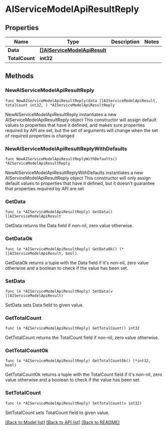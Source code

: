 # AIServiceModelApiResultReply

## Properties

Name | Type | Description | Notes
------------ | ------------- | ------------- | -------------
**Data** | [**[]AIServiceModelApiResult**](AIServiceModelApiResult.md) |  | 
**TotalCount** | **int32** |  | 

## Methods

### NewAIServiceModelApiResultReply

`func NewAIServiceModelApiResultReply(data []AIServiceModelApiResult, totalCount int32, ) *AIServiceModelApiResultReply`

NewAIServiceModelApiResultReply instantiates a new AIServiceModelApiResultReply object
This constructor will assign default values to properties that have it defined,
and makes sure properties required by API are set, but the set of arguments
will change when the set of required properties is changed

### NewAIServiceModelApiResultReplyWithDefaults

`func NewAIServiceModelApiResultReplyWithDefaults() *AIServiceModelApiResultReply`

NewAIServiceModelApiResultReplyWithDefaults instantiates a new AIServiceModelApiResultReply object
This constructor will only assign default values to properties that have it defined,
but it doesn't guarantee that properties required by API are set

### GetData

`func (o *AIServiceModelApiResultReply) GetData() []AIServiceModelApiResult`

GetData returns the Data field if non-nil, zero value otherwise.

### GetDataOk

`func (o *AIServiceModelApiResultReply) GetDataOk() (*[]AIServiceModelApiResult, bool)`

GetDataOk returns a tuple with the Data field if it's non-nil, zero value otherwise
and a boolean to check if the value has been set.

### SetData

`func (o *AIServiceModelApiResultReply) SetData(v []AIServiceModelApiResult)`

SetData sets Data field to given value.


### GetTotalCount

`func (o *AIServiceModelApiResultReply) GetTotalCount() int32`

GetTotalCount returns the TotalCount field if non-nil, zero value otherwise.

### GetTotalCountOk

`func (o *AIServiceModelApiResultReply) GetTotalCountOk() (*int32, bool)`

GetTotalCountOk returns a tuple with the TotalCount field if it's non-nil, zero value otherwise
and a boolean to check if the value has been set.

### SetTotalCount

`func (o *AIServiceModelApiResultReply) SetTotalCount(v int32)`

SetTotalCount sets TotalCount field to given value.



[[Back to Model list]](../README.md#documentation-for-models) [[Back to API list]](../README.md#documentation-for-api-endpoints) [[Back to README]](../README.md)


